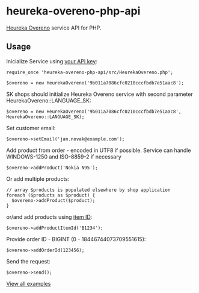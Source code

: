 heureka-overeno-php-api
=======================

[Heureka Overeno](http://overeno.heureka.cz/) service API for PHP. 

Usage
-----

Inicialize Service using [your API key](http://sluzby.heureka.cz/sluzby/certifikat-spokojenosti/):

    require_once 'heureka-overeno-php-api/src/HeurekaOvereno.php';

    $overeno = new HeurekaOvereno('9b011a7086cfc0210cccfbdb7e51aac8');
      
SK shops should initialize Heureka Overeno service with second parameter HeurekaOvereno::LANGUAGE_SK:
      
    $overeno = new HeurekaOvereno('9b011a7086cfc0210cccfbdb7e51aac8', HeurekaOvereno::LANGUAGE_SK);
      
Set customer email:

    $overeno->setEmail('jan.novak@example.com');
  
Add product from order - encoded in UTF8 if possible. Service can handle WINDOWS-1250 and ISO-8859-2 if necessary  
  
    $overeno->addProduct('Nokia N95');

Or add multiple products:

    // array $products is populated elsewhere by shop application
    foreach ($products as $product) {
      $overeno->addProduct($product);
    }
    
or/and add products using [item ID](http://sluzby.heureka.cz/napoveda/xml-feed/#ITEM_ID):

    $overeno->addProductItemId('B1234');
  
Provide order ID - BIGINT (0 - 18446744073709551615):
    
    $overeno->addOrderId(123456);
  
Send the request:

    $overeno->send();
    
[View all examples](https://github.com/heureka/heureka-overeno-php-api/tree/master/examples)
